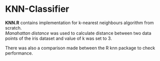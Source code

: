 # KNN-Classifier

**KNN.R** contains implementation for k-nearest neighbours algorithm from scratch.  
_Manahattan distance_ was used to calculate distance between two data points of the iris dataset and value of k was set to 3.  

There was also a comparison made between the R knn package to check performance.
